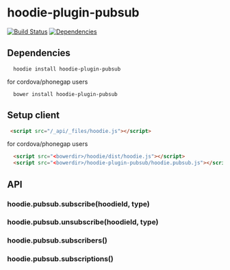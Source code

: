 hoodie-plugin-pubsub
====================

[![Build Status](https://travis-ci.org/goappes/hoodie-plugin-pubsub.svg?branch=master)](https://travis-ci.org/goappes/hoodie-plugin-pubsub) [![Dependencies](https://david-dm.org/goappes/hoodie-plugin-pubsub.png)](https://david-dm.org/goappes/hoodie-plugin-pubsub)

## Dependencies
```shell
  hoodie install hoodie-plugin-pubsub
```
for cordova/phonegap users
```shell
  bower install hoodie-plugin-pubsub
```

## Setup client
```html
 <script src="/_api/_files/hoodie.js"></script>
```
for cordova/phonegap users

```html
  <script src="<bowerdir>/hoodie/dist/hoodie.js"></script>
  <script src="<bowerdir>/hoodie-plugin-pubsub/hoodie.pubsub.js"></script>
```

## API
### hoodie.pubsub.subscribe(hoodieId, type)
### hoodie.pubsub.unsubscribe(hoodieId, type)
### hoodie.pubsub.subscribers()
### hoodie.pubsub.subscriptions()

